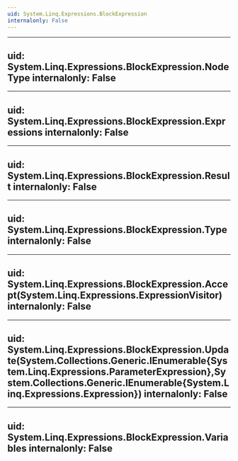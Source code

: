 ```yaml
---
uid: System.Linq.Expressions.BlockExpression
internalonly: False
---
```


---
uid: System.Linq.Expressions.BlockExpression.NodeType
internalonly: False
---

---
uid: System.Linq.Expressions.BlockExpression.Expressions
internalonly: False
---

---
uid: System.Linq.Expressions.BlockExpression.Result
internalonly: False
---

---
uid: System.Linq.Expressions.BlockExpression.Type
internalonly: False
---

---
uid: System.Linq.Expressions.BlockExpression.Accept(System.Linq.Expressions.ExpressionVisitor)
internalonly: False
---

---
uid: System.Linq.Expressions.BlockExpression.Update(System.Collections.Generic.IEnumerable{System.Linq.Expressions.ParameterExpression},System.Collections.Generic.IEnumerable{System.Linq.Expressions.Expression})
internalonly: False
---

---
uid: System.Linq.Expressions.BlockExpression.Variables
internalonly: False
---

